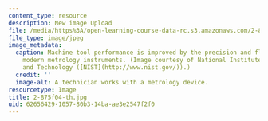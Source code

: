 ```yaml
---
content_type: resource
description: New image Upload
file: /media/https%3A/open-learning-course-data-rc.s3.amazonaws.com/2-875-mechanical-assembly-and-its-role-in-product-development-fall-2004/62656429105780b314baae3e2547f2f0_2-875f04-th.jpg
file_type: image/jpeg
image_metadata:
  caption: Machine tool performance is improved by the precision and flexibility of
    modern metrology instruments. (Image courtesy of National Institute of Standards
    and Technology ([NIST](http://www.nist.gov/)).)
  credit: ''
  image-alt: A technician works with a metrology device.
resourcetype: Image
title: 2-875f04-th.jpg
uid: 62656429-1057-80b3-14ba-ae3e2547f2f0
---
```


